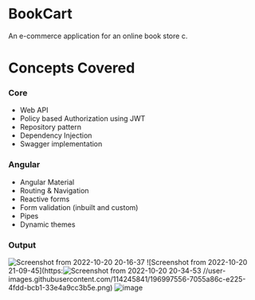 # BookCart

An e-commerce application for an online book store c.

# Concepts Covered

### Core

 - Web API 
 - Policy based Authorization using JWT
 - Repository pattern
 - Dependency Injection
 - Swagger implementation

### Angular

 - Angular Material 
 - Routing & Navigation
 - Reactive forms
 - Form validation (inbuilt and custom)
 - Pipes
 - Dynamic themes


### Output



![Screenshot from 2022-10-20 20-16-37](https://user-images.githubusercontent.com/114245841/196997272-e5e757e5-6674-4841-aeab-585e5455116c.png)
![Screenshot from 2022-10-20 21-09-45](https:![Screenshot from 2022-10-20 20-34-53](https://user-images.githubusercontent.com/114245841/196997571-07aa8bb3-4234-444a-9245-ee8a8b163da5.png)
//user-images.githubusercontent.com/114245841/196997556-7055a86c-e225-4fdd-bcb1-33e4a9cc3b5e.png)
![image](https://user-images.githubusercontent.com/114245841/196997603-42937689-e5d0-4687-a17a-831a7b1de289.png)





